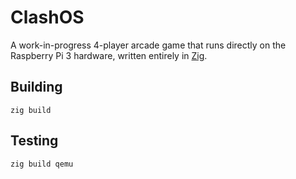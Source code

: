 # ClashOS

A work-in-progress 4-player arcade game that runs directly on the
Raspberry Pi 3 hardware, written entirely in [Zig](http://ziglang.org/).

## Building

```
zig build
```

## Testing

```
zig build qemu
```
